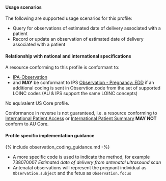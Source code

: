 #### Usage scenarios

The following are supported usage scenarios for this profile:

- Query for observations of estimated date of delivery associated with a patient
- Record or update an observation of estimated date of delivery associated with a patient


#### Relationship with national and international specifications

A resource conforming to this profile is conformant to:
- [IPA-Observation](https://build.fhir.org/ig/HL7/fhir-ipa/StructureDefinition-ipa-observation.html)
- and **MAY** be conformant to IPS [Observation - Pregnancy: EDD](http://hl7.org/fhir/uv/ips/StructureDefinition/Observation-pregnancy-edd-uv-ips) if an additional coding is sent in Observtion.code from the set of supported LOINC codes (AU & IPS support the same LOINC concepts)

No equivalent US Core profile.

Conformance in reverse is not guaranteed, i.e. a resource conforming to [International Patient Access](https://build.fhir.org/ig/HL7/fhir-ipa) or [International Patient Summary](http://build.fhir.org/ig/HL7/fhir-ips) **MAY NOT** conform to AU Core.


#### Profile specific implementation guidance
{% include observation_coding_guidance.md -%}
- A more specific code is used to indicate the method, for example 738070007 *Estimated date of delivery from antenatal ultrasound scan*
- Antenatal observations will represent the pregnant individual as `Observation.subject` and the fetus as `Observation.focus`
